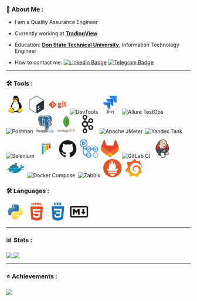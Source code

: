 ### :wave: About Me :
- I am a Quality Assurance Engineer
  
- Currently working at [**TradingView**](https://www.tradingview.com/about/)

- Education: [**Don State Technical University**](https://donstu.ru/en/), Information Technology Engineer
  
- How to contact me: [![Linkedin Badge](https://img.shields.io/badge/-LinkedIn-blue?style=flat&logo=Linkedin&logoColor=white)](https://www.linkedin.com/mwlite/in/dmitriy-nikolaev-4aa854238) [![Telegram Badge](https://img.shields.io/badge/-Telegram-blue?style=flat&logo=Telegram&logoColor=white)](https://t.me/vypiem_za_lyubov)

---

### :hammer_and_wrench: Tools :
<div>
  <img src="https://github.com/devicons/devicon/blob/master/icons/linux/linux-original.svg" title="Linux" alt="Linux" width="50" height="50"/>&nbsp;
  <img src="https://github.com/devicons/devicon/blob/master/icons/bash/bash-original.svg" title="Bash" alt="Bash" width="50" height="50"/>&nbsp;
  <img src="https://github.com/devicons/devicon/blob/master/icons/git/git-plain-wordmark.svg" title="Git" alt="Git" width="50" height="50"/>&nbsp;
  <img src="https://iconape.com/wp-content/files/vu/371696/svg/371696.svg" title="DevTools" alt="DevTools" width="50" height="50"/>&nbsp;
  <img src="https://github.com/devicons/devicon/blob/master/icons/jira/jira-original-wordmark.svg" title="Jira" alt="Jira" width="50" height="50"/>&nbsp;
  <img src="https://plugins.jetbrains.com/files/12513/451639/icon/pluginIcon.svg" title="Allure TestOps" alt="Allure TestOps" width="50" height="50"/>&nbsp;
  <img src="https://uxwing.com/wp-content/themes/uxwing/download/brands-and-social-media/postman-icon.png" title="Postman" alt="Postman" width="50" height="50"/>&nbsp;
  <img src="https://github.com/devicons/devicon/blob/master/icons/postgresql/postgresql-original-wordmark.svg" title="PostgreSQL" alt="PostgreSQL" width="50" height="50"/>&nbsp;
  <img src="https://github.com/devicons/devicon/blob/master/icons/mongodb/mongodb-original-wordmark.svg" title="MongoDB" alt="MongoDB" width="50" height="50"/>&nbsp;
  <img src="https://github.com/devicons/devicon/blob/master/icons/apachekafka/apachekafka-original.svg" title="Apache Kafka" alt="Apache Kafka" width="50" height="50"/>&nbsp;
  <img src="https://jmeter.apache.org/images/jmeter_square.svg" title="Apache JMeter" alt="Apache JMeter" width="50" height="50"/>&nbsp;
  <img src="https://upload.wikimedia.org/wikipedia/commons/4/48/Yandex.Tank_logo.jpg" title="Yandex.Tank" alt="Yandex.Tank" width="50" height="50"/>&nbsp;
  
  <img src="https://avatars0.githubusercontent.com/u/983927?v=3&s=400" title="Selenium" alt="Selenium" width="50" height="50"/>&nbsp;
  <img src="https://github.com/devicons/devicon/blob/master/icons/pytest/pytest-original.svg" title="Pytest" alt="PyTest" width="50" height="50"/>&nbsp;
  <img src="https://github.com/devicons/devicon/blob/master/icons/github/github-original.svg" title="GitHub" alt="GitHub" width="50" height="50"/>&nbsp;
  <img src="https://github.com/devicons/devicon/blob/master/icons/githubactions/githubactions-original.svg" title="GitHub Actions" alt="GitHub Actions" width="50" height="50"/>&nbsp;
  <img src="https://github.com/devicons/devicon/blob/master/icons/gitlab/gitlab-original.svg" title="GitLab" alt="GitLab" width="50" height="50"/>&nbsp;
  <img src="https://future-architect.github.io/images/20230306a/gitlab-ci-cd-logo_2x.png" title="GitLab CI" alt="GitLab CI" width="50" height="50"/>&nbsp;
  <img src="https://github.com/devicons/devicon/blob/master/icons/jenkins/jenkins-original.svg" title="Jenkins" alt="Jenkins" width="50" height="50"/>&nbsp;
  <img src="https://github.com/devicons/devicon/blob/master/icons/docker/docker-original.svg" title="Docker" alt="Docker" width="50" height="50"/>&nbsp;
  <img src="https://img.stackshare.io/service/3136/thumb_retina_docker-compose.png" title="Docker Compose" alt="Docker Compose" width="50" height="50"/>&nbsp;
  <img src="https://upload.wikimedia.org/wikipedia/commons/thumb/5/5d/Zabbix_logo_square.svg/2500px-Zabbix_logo_square.svg.png" title="Zabbix" alt="Zabbix" width="50" height="50"/>&nbsp; 
  <img src="https://github.com/devicons/devicon/blob/master/icons/prometheus/prometheus-original.svg" title="Prometheus" alt="Prometheus" width="50" height="50"/>&nbsp;
  <img src="https://github.com/devicons/devicon/blob/master/icons/grafana/grafana-original.svg" title="Grafana" alt="Grafana" width="50" height="50"/>&nbsp;  
</div> 

### :hammer_and_wrench: Languages :
<div>
  <img src="https://github.com/devicons/devicon/blob/master/icons/python/python-original.svg" title="Python" alt="Python" width="50" height="50"/>&nbsp;
  <img src="https://github.com/devicons/devicon/blob/master/icons/html5/html5-plain-wordmark.svg" title="HTML" alt="HTML" width="50" height="50"/>&nbsp;
  <img src="https://github.com/devicons/devicon/blob/master/icons/css3/css3-plain-wordmark.svg" title="CSS" alt="CSS" width="50" height="50"/>&nbsp;
  <img src="https://github.com/devicons/devicon/blob/master/icons/markdown/markdown-original.svg" title="Markdown" alt="Markdown" width="50" height="50"/>&nbsp;
</div> 

---

### :bar_chart: Stats :

<a href="https://git.io/streak-stats">
  <img align="center" height="180" src="http://github-readme-streak-stats.herokuapp.com?user=vypiemzalyubov&border_radius=10&card_width=360&fire=DDDDDD&stroke=DDDDDD&ring=DDDDDD&currStreakLabel=DDDDDD&border=DDDDDD&theme=dark" />
</a>

<a href="https://github.com/anuraghazra/github-readme-stats">
  <img align="center" height="180" src="https://github-readme-stats.vercel.app/api/top-langs/?username=vypiemzalyubov&layout=compact&theme=dark" />
</a>

---

### :star: Achievements :
<a href="https://www.codewars.com/users/vypiemzalyubov">
  <img align="center" src="https://www.codewars.com/users/vypiemzalyubov/badges/large" />
</a>


